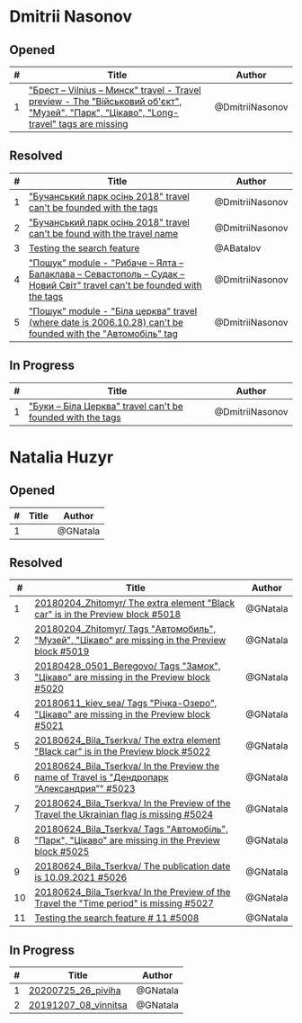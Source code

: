# Dmitrii Nasonov

## Opened

| #   | Title | Author
| --- | ---   | ----
| 1   | ["Брест – Vilnius – Минск" travel - Travel preview - The "Військовий об'єкт", "Музей", "Парк", "Цікаво", "Long-travel" tags are missing](https://github.com/scholokov/long-travel-2/issues/5046)   | @DmitriiNasonov



## Resolved
| #   | Title | Author
| --- | ---   | ----
| 1   | ["Бучанський парк осінь 2018" travel can't be founded with the tags](https://github.com/scholokov/long-travel-2/issues/5029)  | @DmitriiNasonov
| 2   | ["Бучанський парк осінь 2018" travel can't be found with the travel name](https://github.com/scholokov/long-travel-2/issues/5031)   | @DmitriiNasonov
| 3   | [Testing the search feature](https://github.com/scholokov/long-travel-2/issues/5011)   | @ABatalov
| 4   | ["Пошук" module - "Рибаче – Ялта – Балаклава – Севастополь – Судак – Новий Світ" travel can't be founded with the tags](https://github.com/scholokov/long-travel-2/issues/4907)   | @DmitriiNasonov
| 5   | ["Пошук" module - "Біла церква" travel (where date is 2006.10.28) can't be founded with the "Автомобіль" tag](https://github.com/scholokov/long-travel-2/issues/4902)   | @DmitriiNasonov



## In Progress
| #   | Title | Author
| --- | ---   | ----
| 1   | ["Буки – Біла Церква" travel can't be founded with the tags](https://github.com/scholokov/long-travel-2/issues/5035)   | @DmitriiNasonov


# Natalia Huzyr

## Opened

| #   | Title | Author
| --- | ---   | ----
| 1   | [](https://github.com/scholokov/long-travel-2/issues/5018)   | @GNatala




## Resolved
| #   | Title | Author
| --- | ---   | ----
| 1   | [20180204_Zhitomyr/ The extra element "Black car" is in the Preview block #5018](https://github.com/scholokov/long-travel-2/issues/5018)   | @GNatala
| 2   | [20180204_Zhitomyr/ Tags "Автомобиль", "Музей", "Цікаво" are missing in the Preview block #5019](https://github.com/scholokov/long-travel-2/issues/5018)   | @GNatala
| 3   | [20180428_0501_Beregovo/ Tags "Замок", "Цікаво" are missing in the Preview block #5020](https://github.com/scholokov/long-travel-2/issues/5020)   | @GNatala
| 4   | [20180611_kiev_sea/ Tags "Річка-Озеро", "Цікаво" are missing in the Preview block #5021](https://github.com/scholokov/long-travel-2/issues/5021)   | @GNatala
| 5   | [20180624_Bila_Tserkva/ The extra element "Black car" is in the Preview block #5022](https://github.com/scholokov/long-travel-2/issues/5022)   | @GNatala
| 6   | [20180624_Bila_Tserkva/ In the Preview the name of Travel is "Дендропарк “Александрия”" #5023](https://github.com/scholokov/long-travel-2/issues/5023)   | @GNatala
| 7   | [20180624_Bila_Tserkva/ In the Preview of the Travel the Ukrainian flag is missing #5024](https://github.com/scholokov/long-travel-2/issues/5024)   | @GNatala
| 8   | [20180624_Bila_Tserkva/ Tags "Автомобіль", "Парк", "Цікаво" are missing in the Preview block #5025](https://github.com/scholokov/long-travel-2/issues/5025)   | @GNatala
| 9   | [20180624_Bila_Tserkva/ The publication date is 10.09.2021 #5026](https://github.com/scholokov/long-travel-2/issues/5026)   | @GNatala
| 10   | [20180624_Bila_Tserkva/ In the Preview of the Travel the "Time period" is missing #5027](https://github.com/scholokov/long-travel-2/issues/5027)   | @GNatala
| 11   | [Testing the search feature # 11 #5008](https://github.com/scholokov/long-travel-2/issues/5008)   | @GNatala



## In Progress
| #   | Title | Author
| --- | ---   | ----
| 1   | [20200725_26_piviha ](https://github.com/scholokov/long-travel-2/issues/4087)   | @GNatala
| 2   | [20191207_08_vinnitsa ](https://github.com/scholokov/long-travel-2/issues/4080)   | @GNatala

